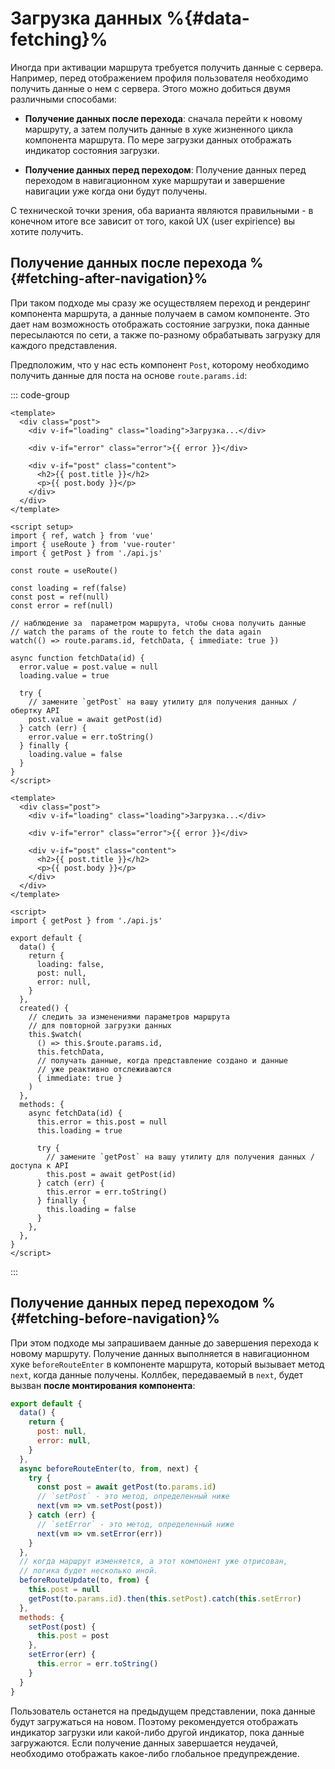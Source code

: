 # Загрузка данных %{#data-fetching}%

Иногда при активации маршрута требуется получить данные с сервера. Например, перед отображением профиля пользователя необходимо получить данные о нем с сервера. Этого можно добиться двумя различными способами:

- **Получение данных после перехода**: сначала перейти к новому маршруту, а затем получить данные в хуке жизненного цикла компонента маршрута. По мере загрузки данных отображать индикатор состояния загрузки.

- **Получение данных перед переходом**: Получение данных перед переходом в навигационном хуке маршрутаи и завершение навигации уже когда они будут получены.

С технической точки зрения, оба варианта являются правильными - в конечном итоге все зависит от того, какой UX (user expirience) вы хотите получить.

## Получение данных после перехода %{#fetching-after-navigation}%

При таком подходе мы сразу же осуществляем переход и рендеринг компонента маршрута, а данные получаем в самом компоненте. Это дает нам возможность отображать состояние загрузки, пока данные пересылаются по сети, а также по-разному обрабатывать загрузку для каждого представления.

Предположим, что у нас есть компонент `Post`, которому необходимо получить данные для поста на основе `route.params.id`:

::: code-group

```vue [Composition API]
<template>
  <div class="post">
    <div v-if="loading" class="loading">Загрузка...</div>

    <div v-if="error" class="error">{{ error }}</div>

    <div v-if="post" class="content">
      <h2>{{ post.title }}</h2>
      <p>{{ post.body }}</p>
    </div>
  </div>
</template>

<script setup>
import { ref, watch } from 'vue'
import { useRoute } from 'vue-router'
import { getPost } from './api.js'

const route = useRoute()

const loading = ref(false)
const post = ref(null)
const error = ref(null)

// наблюдение за  параметром маршрута, чтобы снова получить данные
// watch the params of the route to fetch the data again
watch(() => route.params.id, fetchData, { immediate: true })

async function fetchData(id) {
  error.value = post.value = null
  loading.value = true

  try {
    // замените `getPost` на вашу утилиту для получения данных / обертку API
    post.value = await getPost(id)
  } catch (err) {
    error.value = err.toString()
  } finally {
    loading.value = false
  }
}
</script>
```

```vue [Options API]
<template>
  <div class="post">
    <div v-if="loading" class="loading">Загрузка...</div>

    <div v-if="error" class="error">{{ error }}</div>

    <div v-if="post" class="content">
      <h2>{{ post.title }}</h2>
      <p>{{ post.body }}</p>
    </div>
  </div>
</template>

<script>
import { getPost } from './api.js'

export default {
  data() {
    return {
      loading: false,
      post: null,
      error: null,
    }
  },
  created() {
    // следить за изменениями параметров маршрута
    // для повторной загрузки данных
    this.$watch(
      () => this.$route.params.id,
      this.fetchData,
      // получать данные, когда представление создано и данные
      // уже реактивно отслеживаются
      { immediate: true }
    )
  },
  methods: {
    async fetchData(id) {
      this.error = this.post = null
      this.loading = true

      try {
        // замените `getPost` на вашу утилиту для получения данных / доступа к API
        this.post = await getPost(id)
      } catch (err) {
        this.error = err.toString()
      } finally {
        this.loading = false
      }
    },
  },
}
</script>
```

:::

## Получение данных перед переходом %{#fetching-before-navigation}%

При этом подходе мы запрашиваем данные до завершения перехода к новому маршруту. Получение данных выполняется в навигационном хуке `beforeRouteEnter` в компоненте маршрута, который вызывает метод `next`, когда данные получены. Коллбек, передаваемый в `next`, будет вызван **после монтирования компонента**:

```js
export default {
  data() {
    return {
      post: null,
      error: null,
    }
  },
  async beforeRouteEnter(to, from, next) {
    try {
      const post = await getPost(to.params.id)
      // `setPost` - это метод, определенный ниже
      next(vm => vm.setPost(post))
    } catch (err) {
      // `setError` - это метод, определенный ниже
      next(vm => vm.setError(err))
    }
  },
  // когда маршрут изменяется, а этот компонент уже отрисован,
  // логика будет несколько иной.
  beforeRouteUpdate(to, from) {
    this.post = null
    getPost(to.params.id).then(this.setPost).catch(this.setError)
  },
  methods: {
    setPost(post) {
      this.post = post
    },
    setError(err) {
      this.error = err.toString()
    }
  }
}
```

Пользователь останется на предыдущем представлении, пока данные будут загружаться на новом. Поэтому рекомендуется отображать индикатор загрузки или какой-либо другой индикатор, пока данные загружаются. Если получение данных завершается неудачей, необходимо отображать какое-либо глобальное предупреждение.

<!-- ### Using Composition API -->

<!-- TODO: -->
